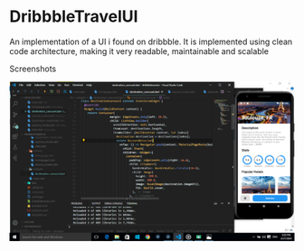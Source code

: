 # DribbbleTravelUI
 An implementation of a UI i found on dribbble. It is implemented using clean code architecture, making it very readable, maintainable and scalable

Screenshots

![Screenshot](https://github.com/BossLevan/dribbbletravelui/blob/master/Screenshot%20(23).png)

